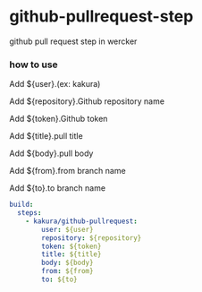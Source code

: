 # github-pullrequest-step
github pull request step in wercker

### how to use

Add ${user}.(ex: kakura)

Add ${repository}.Github repository name

Add ${token}.Github token

Add ${title}.pull title

Add ${body}.pull body

Add ${from}.from branch name

Add ${to}.to branch name


```yaml
build:
  steps:
    - kakura/github-pullrequest:
        user: ${user}
        repository: ${repository}
        token: ${token}
        title: ${title}
        body: ${body}
        from: ${from}
        to: ${to}
```
